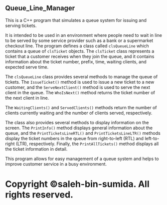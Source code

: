 ## Queue_Line_Manager
This is a C++ program that simulates a queue system for issuing and serving tickets.

It is intended to be used in an environment where people need to wait in line to be served by some service provider such as a bank or a supermarket checkout line.
The program defines a class called `clsQueueLine` which contains a queue of `clsTicket` objects.
The `clsTicket` class represents a ticket that a customer receives when they join the queue, and it contains information about the ticket number,
prefix, time, waiting clients, and expected serve time.

The `clsQueueLine` class provides several methods to manage the queue of tickets. The `IssueTicket()` method is used to issue a new ticket to a new customer,
 and the `ServeNextClient()` method is used to serve the next client in the queue. The `WhoIsNext()` method returns the ticket number of the next client in line.
 
 The `WaitingClients()` and `ServedClients()` methods return the number of clients currently waiting and the number of clients served, respectively. 

The class also provides several methods to display information on the screen.
 The `PrintInfo()` method displays general information about the queue, and the `PrintTicketsLineRTL()` and `PrintTicketsLineLTR()` methods display the ticket
 numbers in the queue from right-to-left (RTL) and left-to-right (LTR), respectively. Finally, the `PrintAllTickets()`
 method displays all the ticket information in detail.

This program allows for easy management of a queue system and helps to improve customer service in a busy environment.

# Copyright ©saleh-bin-sumida. All rights reserved.
